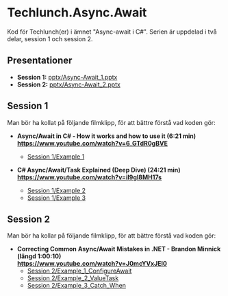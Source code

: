 # Techlunch.Async.Await
Kod för Techlunch(er) i ämnet "Async-await i C#". Serien är uppdelad i två delar, session 1 och session 2.

## Presentationer
- **Session 1:** [pptx/Async-Await_1.pptx](pptx/Async-Await_1.pptx?raw=true)
- **Session 2:** [pptx/Async-Await_2.pptx](pptx/Async-Await_2.pptx?raw=true)

## Session 1
Man bör ha kollat på följande filmklipp, för att bättre förstå vad koden gör:
- **Async/Await in C# - How it works and how to use it (6:21 min)<br>
https://www.youtube.com/watch?v=6_GTdR0gBVE**
  - [Session 1/Example 1](Session%201/Example_1)

- **C# Async/Await/Task Explained (Deep Dive) (24:21 min)<br>
https://www.youtube.com/watch?v=il9gl8MH17s**
  - [Session 1/Example 2](Session%201/Example_2)
  - [Session 1/Example 3](Session%201/Example_3)
  
## Session 2
Man bör ha kollar på följande filmklipp, för att bättre förstå vad koden gör:
- **Correcting Common Async/Await Mistakes in .NET - Brandon Minnick (längd 1:00:10)<br>
https://www.youtube.com/watch?v=J0mcYVxJEl0**
  - [Session 2/Example_1_ConfigureAwait](Session%202/Example_1_ConfigureAwait)
  - [Session 2/Example_2_ValueTask](Session%202/Example_2_ValueTask)
  - [Session 2/Example_3_Catch_When](Session%202/Example_3_Catch_When)
